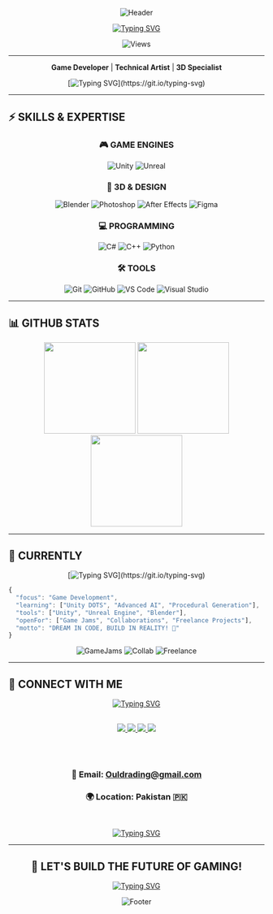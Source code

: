 <div align="center">

![Header](https://capsule-render.vercel.app/api?type=waving&color=gradient&customColorList=6,11,20&height=200&section=header&text=SAI%20OULDRADING&fontSize=80&fontColor=fff&animation=twinkling&fontAlignY=38)

[![Typing SVG](https://readme-typing-svg.demolab.com?font=Fira+Code&weight=700&size=32&duration=2000&pause=500&color=00D9FF&center=true&vCenter=true&width=800&lines=UNITY+%7C+UNREAL+ENGINE+EXPERT+%F0%9F%8E%AE;BLENDER+3D+MASTER+%F0%9F%8E%A8;C%23+%7C+C%2B%2B+DEVELOPER+%F0%9F%94%A5;BUILDING+EPIC+GAMES!+%E2%9A%A1)](https://git.io/typing-svg)

![Views](https://komarev.com/ghpvc/?username=saiouldrading&color=00D9FF&style=for-the-badge)

</div>

---



<div align="center">

**Game Developer** | **Technical Artist** | **3D Specialist**

[![Typing SVG](https://readme-typing-svg.demolab.com?font=Fira+Code&weight=600&size=20&duration=2500&pause=800&color=FFD700&center=true&vCenter=true&width=700&lines=Master+of+Unity+%26+Unreal+Engine;Expert+in+3D+Modeling+%26+Animation;Passionate+About+Game+Development;Creating+Tomorrow's+Experiences!)](https://git.io/typing-svg)

</div>

---

## ⚡ SKILLS & EXPERTISE

<div align="center">

### 🎮 GAME ENGINES

![Unity](https://img.shields.io/badge/Unity-000000?style=for-the-badge&logo=unity&logoColor=white)
![Unreal](https://img.shields.io/badge/Unreal_Engine-313131?style=for-the-badge&logo=unrealengine&logoColor=white)

### 🎨 3D & DESIGN

![Blender](https://img.shields.io/badge/Blender-F5792A?style=for-the-badge&logo=blender&logoColor=white)
![Photoshop](https://img.shields.io/badge/Photoshop-31A8FF?style=for-the-badge&logo=adobephotoshop&logoColor=white)
![After Effects](https://img.shields.io/badge/After_Effects-9999FF?style=for-the-badge&logo=adobeaftereffects&logoColor=white)
![Figma](https://img.shields.io/badge/Figma-F24E1E?style=for-the-badge&logo=figma&logoColor=white)

### 💻 PROGRAMMING

![C#](https://img.shields.io/badge/C%23-239120?style=for-the-badge&logo=csharp&logoColor=white)
![C++](https://img.shields.io/badge/C++-00599C?style=for-the-badge&logo=cplusplus&logoColor=white)
![Python](https://img.shields.io/badge/Python-3776AB?style=for-the-badge&logo=python&logoColor=white)

### 🛠️ TOOLS

![Git](https://img.shields.io/badge/Git-F05032?style=for-the-badge&logo=git&logoColor=white)
![GitHub](https://img.shields.io/badge/GitHub-181717?style=for-the-badge&logo=github&logoColor=white)
![VS Code](https://img.shields.io/badge/VS_Code-007ACC?style=for-the-badge&logo=visualstudiocode&logoColor=white)
![Visual Studio](https://img.shields.io/badge/Visual_Studio-5C2D91?style=for-the-badge&logo=visualstudio&logoColor=white)

</div>

---

## 📊 GITHUB STATS

<div align="center">

<img height="180em" src="https://github-readme-stats.vercel.app/api?username=saiouldrading&show_icons=true&theme=radical&hide_border=true&title_color=00D9FF&icon_color=FF6B35&text_color=fff&bg_color=0D1117"/>
<img height="180em" src="https://github-readme-streak-stats.herokuapp.com/?user=saiouldrading&theme=radical&hide_border=true&background=0D1117&stroke=00D9FF&ring=FF6B35&fire=FF6B35&currStreakLabel=00D9FF"/>

<img height="180em" src="https://github-readme-stats.vercel.app/api/top-langs/?username=saiouldrading&layout=compact&theme=radical&hide_border=true&bg_color=0D1117&title_color=00D9FF&text_color=fff"/>

</div>

---

## 🎯 CURRENTLY

<div align="center">

[![Typing SVG](https://readme-typing-svg.demolab.com?font=Fira+Code&weight=600&size=22&duration=2500&pause=800&color=00FF00&center=true&vCenter=true&width=700&lines=%F0%9F%94%A5+Creating+Amazing+Games;%F0%9F%A7%A0+Learning+Advanced+Systems;%F0%9F%8E%AE+Exploring+New+Technologies;%F0%9F%A4%9D+Open+for+Collaborations!)](https://git.io/typing-svg)

</div>

```javascript
{
  "focus": "Game Development",
  "learning": ["Unity DOTS", "Advanced AI", "Procedural Generation"],
  "tools": ["Unity", "Unreal Engine", "Blender"],
  "openFor": ["Game Jams", "Collaborations", "Freelance Projects"],
  "motto": "DREAM IN CODE, BUILD IN REALITY! 💫"
}
```

<div align="center">

![GameJams](https://img.shields.io/badge/GAME_JAMS-READY-00D9FF?style=for-the-badge)
![Collab](https://img.shields.io/badge/COLLABORATIONS-OPEN-FF6B35?style=for-the-badge)
![Freelance](https://img.shields.io/badge/FREELANCE-AVAILABLE-FFD700?style=for-the-badge)

</div>

---

## 🤝 CONNECT WITH ME

<div align="center">

[![Typing SVG](https://readme-typing-svg.demolab.com?font=Fira+Code&weight=700&size=28&duration=2500&pause=1000&color=FF6B35&center=true&vCenter=true&width=700&lines=LET'S+CONNECT!+%F0%9F%A4%9D;BUILD+SOMETHING+EPIC+TOGETHER!+%F0%9F%9A%80)](https://git.io/typing-svg)

<br>

<a href="https://www.linkedin.com/in/muhammad-saim-a26349358/">
<img src="https://img.shields.io/badge/LinkedIn-0077B5?style=for-the-badge&logo=linkedin&logoColor=white&height=40"/>
</a>
<a href="https://www.instagram.com/saimk.k18/">
<img src="https://img.shields.io/badge/Instagram-E4405F?style=for-the-badge&logo=instagram&logoColor=white&height=40"/>
</a>
<a href="mailto:Ouldrading@gmail.com">
<img src="https://img.shields.io/badge/Gmail-D14836?style=for-the-badge&logo=gmail&logoColor=white&height=40"/>
</a>
<a href="https://github.com/saiouldrading">
<img src="https://img.shields.io/badge/GitHub-181717?style=for-the-badge&logo=github&logoColor=white&height=40"/>
</a>

<br><br>

### 📧 Email: Ouldrading@gmail.com
### 🌍 Location: Pakistan 🇵🇰

<br>

[![Typing SVG](https://readme-typing-svg.demolab.com?font=Fira+Code&weight=600&size=18&duration=3000&pause=1000&color=FFD700&center=true&vCenter=true&width=600&lines=Available+for+Freelance+Projects;Open+to+Game+Jams+%26+Collaborations;Let's+Create+Magic+Together!+%E2%9C%A8)](https://git.io/typing-svg)

</div>

---

<div align="center">

## 💫 LET'S BUILD THE FUTURE OF GAMING!

[![Typing SVG](https://readme-typing-svg.demolab.com?font=Fira+Code&weight=700&size=24&duration=2500&pause=800&color=00D9FF&center=true&vCenter=true&width=700&lines=PASSION+%2B+SKILL+%3D+MAGIC!+%E2%9C%A8;ALWAYS+LEARNING%2C+ALWAYS+CREATING!+%F0%9F%9A%80;READY+TO+COLLABORATE!+%F0%9F%A4%9D)](https://git.io/typing-svg)

![Footer](https://capsule-render.vercel.app/api?type=waving&color=gradient&customColorList=6,11,20&height=150&section=footer&text=KEEP%20CREATING%20%7C%20KEEP%20GAMING&fontSize=35&fontColor=fff&animation=twinkling)



</div>
